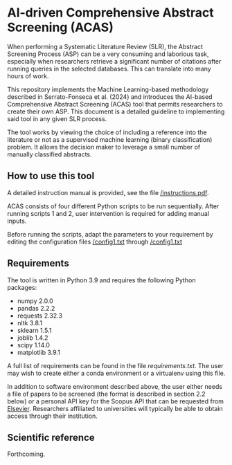 # AI-driven Comprehensive Abstract Screening (ACAS)

When performing a Systematic Literature Review (SLR), the Abstract Screening Process (ASP) can be a very consuming and laborious task, especially when researchers retrieve a significant number of citations after running queries in the selected databases. This can translate into many hours of work.  

This repository implements the Machine Learning-based methodology described in Serrato-Fonseca et al. (2024) and introduces the AI-based Comprehensive Abstract Screening (ACAS) tool that permits researchers to create their own ASP. This document is a detailed guideline to implementing said tool in any given SLR process.  

The tool works by viewing the choice of including a reference into the literature or not as a supervised machine learning (binary classification) problem. It allows the decision maker to leverage a small number of manually classified abstracts.


## How to use this tool

A detailed instruction manual is provided, see the file [/instructions.pdf](instructions.pdf).

ACAS consists of four different Python scripts to be run sequentially. After running scripts 1 and 2, user intervention is required for adding manual inputs. 

Before running the scripts, adapt the parameters to your requirement by editing the configuration files [/config1.txt](config1.txt) through [/config1.txt](config1.txt)


## Requirements 

The tool is written in Python 3.9 and requires the following Python packages: 
* numpy 2.0.0 
* pandas 2.2.2 
* requests 2.32.3
* nltk 3.8.1 
* sklearn 1.5.1 
* joblib 1.4.2 
* scipy 1.14.0
* matplotlib 3.9.1 

 
A full list of requirements can be found in the file _requirements.txt_. The user may wish to create either a conda environment or a virtualenv using this file. 

In addition to software environment described above, the user either needs a file of papers to be screened (the format is described in section 2.2 below) or a personal API key for the Scopus API that can be requested from [Elsevier](https://dev.elsevier.com/). Researchers affiliated to universities will typically be able to obtain access through their institution. 


## Scientific reference

Forthcoming.
